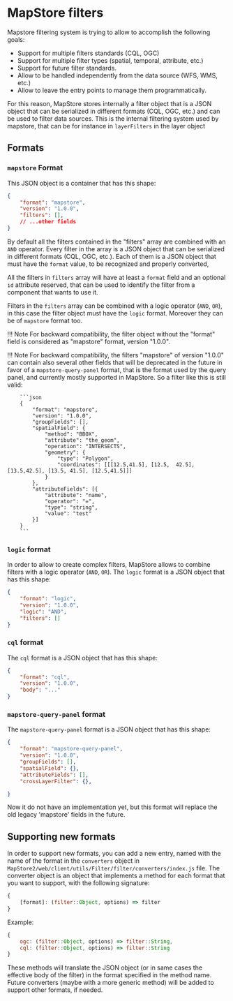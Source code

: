 # MapStore filters

Mapstore filtering system is trying to allow to accomplish the following goals:

- Support for multiple filters standards (CQL, OGC)
- Support for multiple filter types (spatial, temporal, attribute, etc.)
- Support for future filter standards.
- Allow to be handled independently from the data source (WFS, WMS, etc.)
- Allow to leave the entry points to manage them programmatically.

For this reason, MapStore stores internally a filter object that is a JSON object that can be serialized in different formats (CQL, OGC, etc.) and can be used to filter data sources.
This is the internal filtering system used by mapstore, that can be for instance in `layerFilters` in the layer object

## Formats

### `mapstore` Format

This JSON object is a container that has this shape:

```json
{
    "format": "mapstore",
    "version": "1.0.0",
    "filters": [],
    // ...other fields
}
```

By default all the filters contained in the "filters" array are combined with an `AND` operator. Every filter in the array is a JSON object that can be serialized in different formats (CQL, OGC, etc.).
Each of them is a JSON object that must have the `format` value, to be recognized and properly converted,

All the filters in `filters` array will have at least a `format` field and an optional `id` attribute reserved, that can be used to identify the filter from a component that wants to use it.

Filters in the `filters` array can be combined with a logic operator (`AND`, `OR`), in this case the filter object must have the `logic` format.
Moreover they can be of `mapstore` format too.

!!! Note
    For backward compatibility, the filter object without the "format" field is considered as "mapstore" format, version "1.0.0".

!!! Note
    For backward compatibility, the filters "mapstore" of version "1.0.0" can contain also several other fields that will be deprecated in the future in favor of a `mapstore-query-panel` format, that is the format used by the query panel, and currently mostly supported in MapStore.
    So a filter like this is still valid:

        ```json
        {
            "format": "mapstore",
            "version": "1.0.0",
            "groupFields": [],
            "spatialField": {
                "method": "BBOX",
                "attribute": "the_geom",
                "operation": "INTERSECTS",
                "geometry": {
                    "type": "Polygon",
                    "coordinates": [[[12.5,41.5], [12.5,  42.5], [13.5,42.5], [13.5, 41.5], [12.5,41.5]]]
                }
            },
            "attributeFields": [{
                "attribute": "name",
                "operator": "=",
                "type": "string",
                "value": "test"
            }]
        }
        ```

### `logic` format

In order to allow to create complex filters, MapStore allows to combine filters with a logic operator (`AND`, `OR`).
The `logic` format is a JSON object that has this shape:

```json
{
    "format": "logic",
    "version": "1.0.0",
    "logic": "AND",
    "filters": []
}
```

### `cql` format

The `cql` format is a JSON object that has this shape:

```json
{
    "format": "cql",
    "version": "1.0.0",
    "body": "..."
}
```

### `mapstore-query-panel` format

The `mapstore-query-panel` format is a JSON object that has this shape:

```json
{
    "format": "mapstore-query-panel",
    "version": "1.0.0",
    "groupFields": [],
    "spatialField": {},
    "attributeFields": [],
    "crossLayerFilter": {},

}
```

Now it do not have an implementation yet, but this format will replace the old legacy 'mapstore' fields in the future.

## Supporting new formats

In order to support new formats, you can add a new entry, named with the name of the format in the `converters` object in `MapStore2/web/client/utils/Filter/filter/converters/index.js` file.
The converter object is an object that implements a method for each format that you want to support, with the following signature:

```js
{
    [format]: (filter::Object, options) => filter
}
```

Example:

```js
{
    ogc: (filter::Object, options) => filter::String,
    cql: (filter::Object, options) => filter::String
}
```

These methods will translate the JSON object (or in same cases the effective body of the filter) in the format specified in the method name.
Future converters (maybe with a more generic method) will be added to support other formats, if needed.
